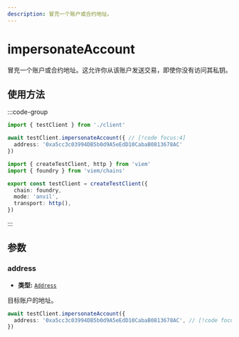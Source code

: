 ```yaml
---
description: 冒充一个账户或合约地址。
---
```


# impersonateAccount

冒充一个账户或合约地址。这允许你从该账户发送交易，即使你没有访问其私钥。

## 使用方法

:::code-group

```ts [example.ts]
import { testClient } from './client'

await testClient.impersonateAccount({ // [!code focus:4]
  address: '0xa5cc3c03994DB5b0d9A5eEdD10CabaB0813678AC'
})
```

```ts [client.ts]
import { createTestClient, http } from 'viem'
import { foundry } from 'viem/chains'

export const testClient = createTestClient({
  chain: foundry,
  mode: 'anvil',
  transport: http(), 
})
```

:::

## 参数

### address

- **类型:** [`Address`](/docs/glossary/types#address)

目标账户的地址。

```ts
await testClient.impersonateAccount({
  address: '0xa5cc3c03994DB5b0d9A5eEdD10CabaB0813678AC', // [!code focus]
})
```